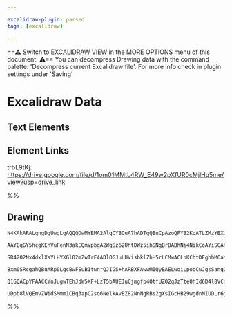 ```yaml
---

excalidraw-plugin: parsed
tags: [excalidraw]

---
```

==⚠  Switch to EXCALIDRAW VIEW in the MORE OPTIONS menu of this document. ⚠== You can decompress Drawing data with the command palette: 'Decompress current Excalidraw file'. For more info check in plugin settings under 'Saving'


# Excalidraw Data
## Text Elements
## Element Links
trbL9tKj: https://drive.google.com/file/d/1om01MMtL4RW_E49w2pXfUR0cMjlHq5me/view?usp=drive_link

%%
## Drawing
```compressed-json
N4KAkARALgngDgUwgLgAQQQDwMYEMA2AlgCYBOuA7hADTgQBuCpAzoQPYB2KqATLZMzYBXUtiRoIACyhQ4zZAHoFAc0JRJQgEYA6bGwC2CgF7N6hbEcK4OCtptbErHALRY8RMpWdx8Q1TdIEfARcZgRmBShcZQUebQAWbQBGGjoghH0EDihmbgBtcDBQMBKIEm5oUk0AGQBOKABpACtUkshYRAqMzQRiYlxNYNbSzG5neJ5a7QB2AFZ+Upgx+IAO

AAYEgGY5hcgKEnVuFenN3akEQmVpbgA2WqSz62UhtDWz5ihSNgBrBABhNj4NikCoAYiSCAhEOGkE0uGw32UXyEHGIAKBIIkn2szDguEC2RhEAAZoR8PgAMqwF7oQQeIkfL6/ADqB0k3D4hQEnx+CCpMBpEDp5TOyKuHHCuTQDy5EDYeOwaiW0rWb1lSOEcAAksQpag8gBdM7E8iZHXcDhCclnQiorAVXBrInI1ES5h64ptaDwcSoTZcgC+7wQvW4

SR4202Nx4dxlXsYLHYXGl02mZwTrE4ADlOGJuLUVisbklZhH5rLCMwACLpKChtDEghhM6aYSogCiwUy2T1lutsqEcH6deIYemPFmtTuN2mayS8XLXqIHG+FWksnkSjIhEY2mUbDYzwQugMClJwQUxAUSQMc4AsneoNV4gAlZkAfXb8VqFB4cAAGsSACqL5rNgd5NPgAASACOsyZAoZgIBQAD8Qi4gAvNujDvsuq5nECCL1qgjb4M2srMO4voFG0Y

Bxm0SRcgahQBuARp0LgcBwFSuB1twnrQJIGS+hARBXFAwwMIQyEAELwoiLpooCwJgsSanqZJ2AiASUBanW+hUky/zKZi6DgpCFmadpWS6fpckIhqKJKRiFTYhwuL4jZVmkDpekZAAYmSlLUiJwqjgsEBaT5Nl+QZPIsmyHIRVFvn6YZvL8oKYXealGQvsI4qSmGyXWdksUAPIKkqYaqiV0Vlfp/mcFA/m4PoZLKqgi6QClMWNc1FKEEYvo8GqpS9

Q1GQACpYFAACCYnJugwTEhJdW5XF+LzT5bAUEJuCjmgfb4OtfUZO2qJzTte0hId6D4l8VCnZN+hXY9U0+hUimSZRXzkv+3DxLO2gThFv2AvgACatyzDc2iw6DhQQEYB76Pxsr0AQQi+oxJRBkjE22XlbbEG6eoQN9EVIiQg3DRyY2QNTxBUggcDcN1EBM3ebDEAgF0DMEd2keRpRM+iKloJ6kAyYCd0QKCfy1IritEi+CDKFa+Jgu2VY6zrEAsc9

UDpb8lVQEmvZWidSMmm1CBq3apC2so6NelkAvEZ82NnNgRBs2gXsIGcHB29wgdnMIUDLr6geG0jdhNAg2A5BSIdwNzvP84MxHC0HSPwubjBTQe+Cu6UHShekydJkSWkfAYH2dEdVsEWwRFC02edLqE83V0XJcWlbLHgPjkDnuE/GsQGQA===
```
%%